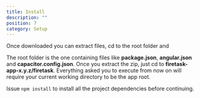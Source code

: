 ```yaml
---
title: Install
description: ""
position: 7
category: Setup
---
```


Once downloaded you can extract files, cd to the root folder and

<alert>

The root folder is the one containing files like **package.json**, **angular.json** and **capacitor.config.json**. Once you extract the zip, just cd to **firetask-app-x.y.z/firetask**. Everything asked you to execute from now on will require your current working directory to be the app root.

</alert>

Issue `npm install` to install all the project dependencies before continuing.
